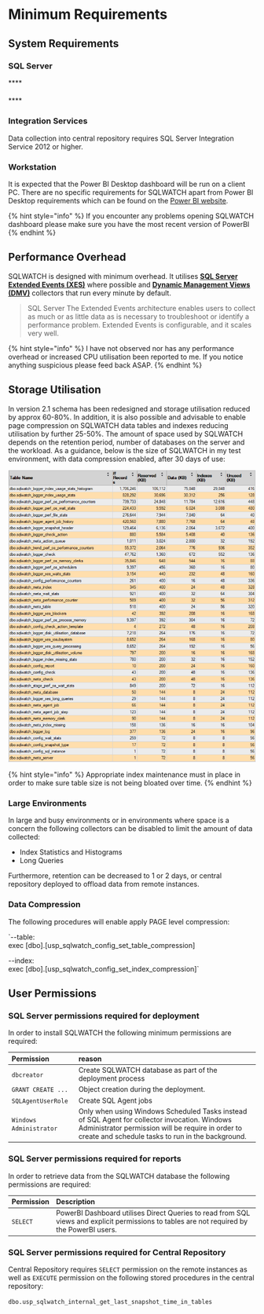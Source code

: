 # Minimum Requirements

## System Requirements

### SQL Server



\*\*\*\*

#### 

#### 

\*\*\*\*

#### 



### Integration Services

Data collection into central repository requires SQL Server Integration Service 2012 or higher. 

### Workstation

It is expected that the Power BI Desktop dashboard will be run on a client PC. There are no specific requirements for SQLWATCH apart from Power BI Desktop requirements which can be found on the [Power BI website](https://docs.microsoft.com/en-us/power-bi/desktop-get-the-desktop#minimum-requirements).  

{% hint style="info" %}
If you encounter any problems opening SQLWATCH dashboard please make sure you have the most recent version of PowerBI
{% endhint %}

## Performance Overhead

SQLWATCH is designed with minimum overhead. It utilises [**SQL Server Extended Events \(XES\)**](https://docs.microsoft.com/en-us/sql/relational-databases/extended-events/extended-events) where possible and [**Dynamic Management Views \(DMV\)**](https://docs.microsoft.com/en-us/sql/relational-databases/system-dynamic-management-views/system-dynamic-management-views) collectors that run every minute by default.

> SQL Server The Extended Events architecture enables users to collect as much or as little data as is necessary to troubleshoot or identify a performance problem. Extended Events is configurable, and it scales very well.

{% hint style="info" %}
I have not observed nor has any performance overhead or increased CPU utilisation been reported to me. If you notice anything suspicious please feed back ASAP.
{% endhint %}

## Storage Utilisation

In version 2.1 schema has been redesigned and storage utilisation reduced by approx 60-80%. In addition, it is also possible and advisable to enable page compression on SQLWATCH data tables and indexes reducing utilisation by further 25-50%. The amount of space used by SQLWATCH depends on the retention period, number of databases on the server and the workload. As a guidance, below is the size of SQLWATCH in my test environment, with data compression enabled, after 30 days of use:

![Top tables after 30 days of use](../.gitbook/assets/image%20%2812%29.png)

{% hint style="info" %}
Appropriate index maintenance must in place in order to make sure table size is not being bloated over time.
{% endhint %}

### Large Environments

In large and busy environments or in environments where space is a concern the following collectors can be disabled to limit the amount of data collected:

* Index Statistics and Histograms 
* Long Queries

Furthermore, retention can be decreased to 1 or 2 days, or central repository deployed to offload data from remote instances.

### Data Compression

The following procedures will enable apply PAGE level compression:

`--table:  
exec [dbo].[usp_sqlwatch_config_set_table_compression]  
  
--index:  
exec [dbo].[usp_sqlwatch_config_set_index_compression]`

## User Permissions

### SQL Server permissions required for deployment

In order to install SQLWATCH the following minimum permissions are required:

| Permission | reason |
| :--- | :--- |
| `dbcreator` | Create SQLWATCH database as part of the deployment process |
| `GRANT CREATE ...` | Object creation during the deployment.  |
| `SQLAgentUserRole` | Create SQL Agent jobs |
| `Windows Administrator` | Only when using Windows Scheduled Tasks instead of SQL Agent for collector invocation. Windows Administrator permission will be require in order to create and schedule tasks to run in the background. |

### SQL Server permissions required for reports

In order to retrieve data from the SQLWATCH database the following permissions are required:

| Permission | Description |
| :--- | :--- |
| `SELECT` | PowerBI Dashboard utilises Direct Queries to read from SQL views and explicit permissions to tables are not required by the PowerBI users. |

### 

### SQL Server permissions required for Central Repository

Central Repository requires `SELECT` permission on the remote instances as well as `EXECUTE` permission on the following stored procedures in the central repository:

`dbo.usp_sqlwatch_internal_get_last_snapshot_time_in_tables`

